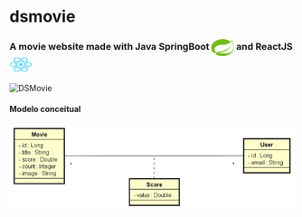 # dsmovie
### A movie website made with Java SpringBoot  <img align="center" alt="Spring" height="30" width="40" src="https://raw.githubusercontent.com/devicons/devicon/master/icons/spring/spring-original.svg"> and ReactJS <img align="center" alt="React" height="30" width="40" src="https://raw.githubusercontent.com/devicons/devicon/master/icons/react/react-original.svg">

<img align="center" alt="DSMovie" src="https://user-images.githubusercontent.com/84870393/157894948-61436727-28b2-4a04-874c-506511aab87f.png" />
  
#### Modelo conceitual
![Image](https://raw.githubusercontent.com/devsuperior/bds-assets/main/sds/dsmovie-dominio.png "Modelo conceitual")
